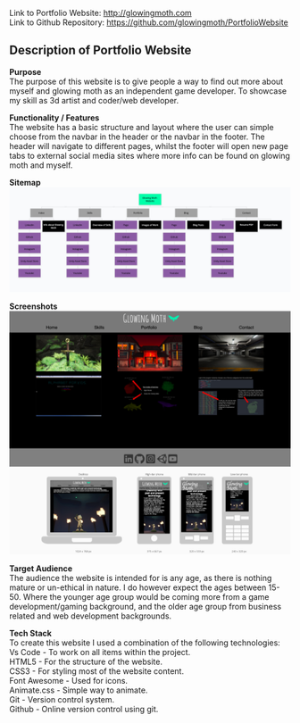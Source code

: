 Link to Portfolio Website: http://glowingmoth.com<br>
Link to Github Repository: https://github.com/glowingmoth/PortfolioWebsite

## Description of Portfolio Website
**Purpose**<br>
The purpose of this website is to give people a way to find out more about myself and glowing moth as an independent game developer. To showcase my skill as 3d artist and coder/web developer.
<br>

**Functionality / Features**<br>
The website has a basic structure and layout where the user can simple choose from the navbar in the header or the navbar in the footer. The header will navigate to different pages, whilst the footer will open new page tabs to external social media sites where more info can be found on glowing moth and myself.<br>

**Sitemap**
![Sitemap](docs/GlowingMoth_sitemap.png)
<br>

**Screenshots**
![Screen1](docs/GlowingMoth_WebsiteScreen1.png)
![Screen2](docs/GlowingMoth_WebsiteScreen2.png)
<br>

**Target Audience**
<br>
The audience the website is intended for is any age, as there is nothing mature or un-ethical in nature. I do however expect the ages between 15-50. Where the younger age group would be coming more from a game development/gaming background, and the older age group from business related and web development backgrounds.
<br>

**Tech Stack**<br>
To create this website I used a combination of the following technologies:<br>
Vs Code - To work on all items within the project.<br>
HTML5 - For the structure of the website.<br>
CSS3 - For styling most of the website content.<br>
Font Awesome - Used for icons.<br>
Animate.css - Simple way to animate.<br>
Git - Version control system.<br>
Github - Online version control using git.<br>
